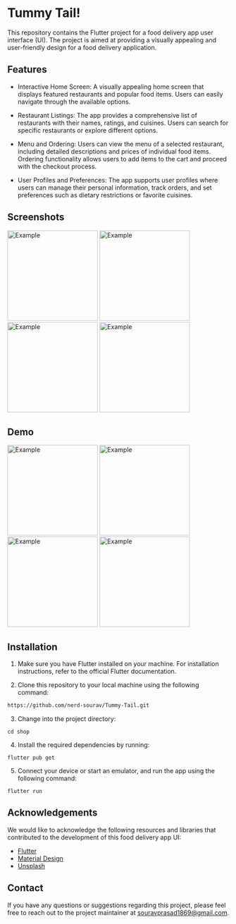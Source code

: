 # Tummy Tail!

This repository contains the Flutter project for a food delivery app user interface (UI). The project is aimed at providing a visually appealing and user-friendly design for a food delivery application.

## Features

- Interactive Home Screen: A visually appealing home screen that displays featured restaurants and popular food items. Users can easily navigate through the available options.

- Restaurant Listings: The app provides a comprehensive list of restaurants with their names, ratings, and cuisines. Users can search for specific restaurants or explore different options.

- Menu and Ordering: Users can view the menu of a selected restaurant, including detailed descriptions and prices of individual food items. Ordering functionality allows users to add items to the cart and proceed with the checkout process.

- User Profiles and Preferences: The app supports user profiles where users can manage their personal information, track orders, and set preferences such as dietary restrictions or favorite cuisines.

## Screenshots



<img width="205px" alt="Example" src="https://github.com/nerd-sourav/Tummy-Tail/assets/72149259/294d8e30-bba9-4891-b2bb-f11318f44759"/>
<img width="205px" alt="Example" src="https://github.com/nerd-sourav/Tummy-Tail/assets/72149259/12c1c90e-38fb-42aa-b16a-e9c371b6061c"/>
<img width="205px" alt="Example" src="https://github.com/nerd-sourav/Tummy-Tail/assets/72149259/e1bf0238-a57c-4524-a509-d64b6b5ae810"/>
<img width="205px" alt="Example" src="https://github.com/nerd-sourav/Tummy-Tail/assets/72149259/897495c9-d129-4e4f-aecc-4c7cf7821280"/>




## Demo

<img width="205px" alt="Example" src="https://github.com/nerd-sourav/Tummy-Tail/assets/72149259/835e95e3-f0ea-438b-9bb4-44a07ea8b8a7"/>
<img width="205px" alt="Example" src="https://github.com/nerd-sourav/Tummy-Tail/assets/72149259/91b28c53-eea5-4ad3-b4cc-ad835f8125ad"/>
<img width="205px" alt="Example" src="https://github.com/nerd-sourav/Tummy-Tail/assets/72149259/e3fdb162-f4ca-4f0a-a5a3-29f84e781b20"/>
<img width="205px" alt="Example" src="https://github.com/nerd-sourav/Tummy-Tail/assets/72149259/832cba2c-5b42-40dd-adb9-658ea65f4bfb"/>




## Installation

1. Make sure you have Flutter installed on your machine. For installation instructions, refer to the official Flutter documentation.

2. Clone this repository to your local machine using the following command:

```bash
https://github.com/nerd-sourav/Tummy-Tail.git
```

3. Change into the project directory:

```
cd shop
```

4. Install the required dependencies by running:

```
flutter pub get
```

5. Connect your device or start an emulator, and run the app using the following command:

```
flutter run
```

## Acknowledgements

We would like to acknowledge the following resources and libraries that contributed to the development of this food delivery app UI:

- [Flutter](https://flutter.dev/)
- [Material Design](https://material.io/)
- [Unsplash](https://unsplash.com/)

## Contact

If you have any questions or suggestions regarding this project, please feel free to reach out to the project maintainer at souravprasad1869@gmail.com.
